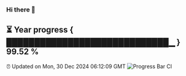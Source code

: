 ### Hi there 👋
⏳ Year progress { █████████████████████████████▁ } 99.52 %
---
⏰ Updated on Mon, 30 Dec 2024 06:12:09 GMT
![Progress Bar CI](https://github.com/Moyi321/Moyi321/workflows/Progress%20Bar%20CI/badge.svg)
